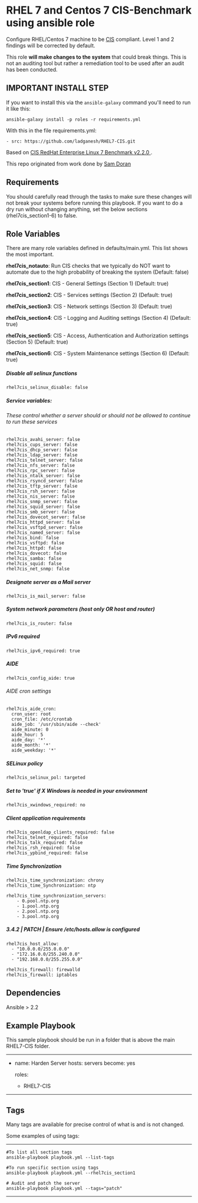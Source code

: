 RHEL 7 and Centos 7 CIS-Benchmark using ansible role
================



Configure RHEL/Centos 7 machine to be [CIS](https://www.cisecurity.org/cis-benchmarks/) compliant. Level 1 and 2 findings will be corrected by default.

This role **will make changes to the system** that could break things. This is not an auditing tool but rather a remediation tool to be used after an audit has been conducted.

## IMPORTANT INSTALL STEP

If you want to install this via the `ansible-galaxy` command you'll need to run it like this:

`ansible-galaxy install -p roles -r requirements.yml`

With this in the file requirements.yml:

```
- src: https://github.com/ladganesh/RHEL7-CIS.git
```

Based on [CIS RedHat Enterprise Linux 7 Benchmark v2.2.0 ](https://community.cisecurity.org/collab/public/index.php).

This repo originated from work done by [Sam Doran](https://github.com/samdoran/ansible-role-stig)

Requirements
------------

You should carefully read through the tasks to make sure these changes will not break your systems before running this playbook.
If you want to do a dry run without changing anything, set the below sections (rhel7cis_section1-6) to false. 

Role Variables
--------------
There are many role variables defined in defaults/main.yml. This list shows the most important.

**rhel7cis_notauto**: Run CIS checks that we typically do NOT want to automate due to the high probability of breaking the system (Default: false)

**rhel7cis_section1**: CIS - General Settings (Section 1) (Default: true)

**rhel7cis_section2**: CIS - Services settings (Section 2) (Default: true)

**rhel7cis_section3**: CIS - Network settings (Section 3) (Default: true)

**rhel7cis_section4**: CIS - Logging and Auditing settings (Section 4) (Default: true)

**rhel7cis_section5**: CIS - Access, Authentication and Authorization settings (Section 5) (Default: true)

**rhel7cis_section6**: CIS - System Maintenance settings (Section 6) (Default: true)  

##### Disable all selinux functions
`rhel7cis_selinux_disable: false`

##### Service variables:
###### These control whether a server should or should not be allowed to continue to run these services

```
rhel7cis_avahi_server: false  
rhel7cis_cups_server: false  
rhel7cis_dhcp_server: false  
rhel7cis_ldap_server: false  
rhel7cis_telnet_server: false  
rhel7cis_nfs_server: false  
rhel7cis_rpc_server: false  
rhel7cis_ntalk_server: false  
rhel7cis_rsyncd_server: false  
rhel7cis_tftp_server: false  
rhel7cis_rsh_server: false  
rhel7cis_nis_server: false  
rhel7cis_snmp_server: false  
rhel7cis_squid_server: false  
rhel7cis_smb_server: false  
rhel7cis_dovecot_server: false  
rhel7cis_httpd_server: false  
rhel7cis_vsftpd_server: false  
rhel7cis_named_server: false  
rhel7cis_bind: false  
rhel7cis_vsftpd: false  
rhel7cis_httpd: false  
rhel7cis_dovecot: false  
rhel7cis_samba: false  
rhel7cis_squid: false  
rhel7cis_net_snmp: false  
``` 

##### Designate server as a Mail server
`rhel7cis_is_mail_server: false`


##### System network parameters (host only OR host and router)
`rhel7cis_is_router: false`  


##### IPv6 required
`rhel7cis_ipv6_required: true`  


##### AIDE
`rhel7cis_config_aide: true`

###### AIDE cron settings
```
rhel7cis_aide_cron:
  cron_user: root
  cron_file: /etc/crontab
  aide_job: '/usr/sbin/aide --check'
  aide_minute: 0
  aide_hour: 5
  aide_day: '*'
  aide_month: '*'
  aide_weekday: '*'  
```

##### SELinux policy
`rhel7cis_selinux_pol: targeted` 


##### Set to 'true' if X Windows is needed in your environment
`rhel7cis_xwindows_required: no` 


##### Client application requirements
```
rhel7cis_openldap_clients_required: false 
rhel7cis_telnet_required: false 
rhel7cis_talk_required: false  
rhel7cis_rsh_required: false 
rhel7cis_ypbind_required: false 
```

##### Time Synchronization
```
rhel7cis_time_synchronization: chrony
rhel7cis_time_Synchronization: ntp

rhel7cis_time_synchronization_servers:
    - 0.pool.ntp.org
    - 1.pool.ntp.org
    - 2.pool.ntp.org
    - 3.pool.ntp.org  
```  
  
##### 3.4.2 | PATCH | Ensure /etc/hosts.allow is configured
```
rhel7cis_host_allow:
  - "10.0.0.0/255.0.0.0"  
  - "172.16.0.0/255.240.0.0"  
  - "192.168.0.0/255.255.0.0"    
```  

```
rhel7cis_firewall: firewalld
rhel7cis_firewall: iptables
``` 
  

Dependencies
------------

Ansible > 2.2

Example Playbook
-------------------------

This sample playbook should be run in a folder that is above the main RHEL7-CIS  folder.

-------------------------
- name: Harden Server
  hosts: servers
  become: yes

  roles:
    - RHEL7-CIS
-------------------------

Tags
----
Many tags are available for precise control of what is and is not changed.

Some examples of using tags:

--------------------------
    #To list all section tags
	ansible-playbook playbook.yml --list-tags
	
	#To run specific section using tags
	ansible-playbook playbook.yml --rhel7cis_section1
	
    # Audit and patch the server
    ansible-playbook playbook.yml --tags="patch"
--------------------------


